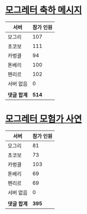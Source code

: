 # [모그레터 축하 메시지](./Event250701_v7_2_10th_moogleletter0.md)

|서버|참가 인원|
|-|-|
|모그리|107|
|초코보|111|
|카벙클|94|
|톤베리|100|
|펜리르|102|
|서버 없음|0|
|||
|**댓글 합계**|**514**|


# [모그레터 모험가 사연](./Event250701_v7_2_10th_moogleletter1.md)

|서버|참가 인원|
|-|-|
|모그리|81|
|초코보|73|
|카벙클|103|
|톤베리|69|
|펜리르|69|
|서버 없음|0|
|||
|**댓글 합계**|**395**|


